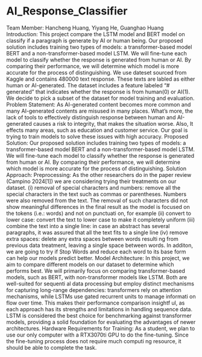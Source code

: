 # AI_Response_Classifier
Team Member: 
Hancheng Huang, Yiyang He, Guanghao Huang
Introduction:
This project compare the LSTM model and BERT model on classify if a paragraph is generate by AI or human being.
Our proposed solution includes training two types of models: a transformer-based model BERT and a non-transformer-based model LSTM. We will fine-tune each model to classify whether the response is generated from human or AI. By comparing their performance, we will determine which model is more accurate for the process of distinguishing. We use dateset sourced from Kaggle and contains 480000 text response. These texts are labled as either human or AI-generated. The dataset includes a feature labeled “# generated” that indicates whether the response is from human(0) or AI(1). We decide to pick a subset of the dataset for model training and evaluation.
Problem Statement:
As AI-generated content becomes more common and many AI-generated contents are misused in many places. What’s more, the lack of tools to effectively distinguish response between human and AI-generated causes a risk to integrity, that makes the situation worse. Also, It effects many areas, such as education and customer service. Our goal is trying to train models to solve these issues with high accuracy.
Proposed Solution: Our proposed solution includes training two types of models: a transformer-based model BERT and a non-transformer-based model LSTM. We will fine-tune each model to classify
whether the response is generated from human or AI. By comparing their performance, we will determine which model is more accurate for the process of distinguishing.
Solution Approach:
Preprocessing:
As the other researchers do in the paper review (Campino 2024[1]) we are considering trying their treatments on our dataset.
(i) removal of special characters and numbers: remove all the special characters in the text such as commas or parentheses. Numbers were also removed from the text. The removal of such characters did not show meaningful differences in the final result as the model is focused on the tokens (i.e.: words) and not on punctuati on, for example
(ii) convert to lower case: convert the text to lower case to make it completely uniform
(iii) combine the text into a single line: in case an abstract has several paragraphs, it was assured that all the text fits to a single line
(iv) remove extra spaces: delete any extra spaces between words resulti ng from previous data treatment, leaving a single space between words. In additon, we are going to try if Stop Words and reduce each word to its base form can help our
models predict better.
Model Architecture:
In this project, we aim to compare different models on our dataset to determine which performs best. We will primarily focus on comparing transformer-based models, such as BERT, with non-transformer models like LSTM. Both are well-suited for sequenti al data processing but employ distinct mechanisms for capturing long-range dependencies: transformers rely on attention mechanisms, while LSTMs use gated recurrent units to manage informati on flow over time. This makes their performance comparison insightf ul, as each approach has its strengths and limitations in handling sequence data. LSTM is considered the best choice for benchmarking against transformer models, providing a solid foundation for evaluating the advantages of newer architectures.
Hardware Requirements for Training:
As a student, we plan to use our only computer with a RTX3070ti GPU to do the fine-tuning. Since the fine-tuning process does not require much computi ng resource, it should be able to complete the task.
